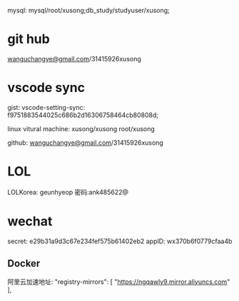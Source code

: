 mysql: mysql/root/xusong;db_study/studyuser/xusong;



# git hub

wanguchangye@gmail.com/31415926xusong



# vscode sync
gist: vscode-setting-sync: f9751883544025c686b2d16306758464cb80808d;

linux vitural machine: xusong/xusong  root/xusong

github: wanguchangye@gmail.com/31415926xusong

# LOL
LOLKorea: geunhyeop 密码:ank485622@

# wechat
secret: e29b31a9d3c67e234fef575b61402eb2
appID: wx370b6f0779cfaa4b

## Docker

阿里云加速地址: "registry-mirrors": [
    "https://ngqawly9.mirror.aliyuncs.com"
  ],